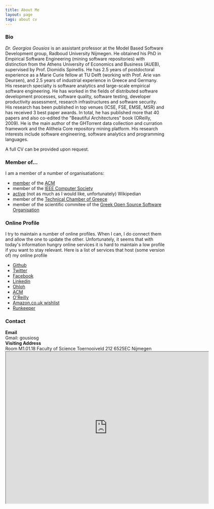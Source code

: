 ```yaml
---
title: About Me
layout: page
tags: about cv
---
```


### Bio

*Dr. Georgios Gousios* is an assistant professor at the Model Based Software
Development group, Radboud University Nijmegen. He obtained his PhD in Empirical
Software Engineering (mining software repositories) with distinction from the
Athens University of Economics and Business (AUEB), supervised by Prof. Diomidis
Spinellis. He has 2.5 years of postdoctoral experience as a Marie Curie fellow
at TU Delft (working with Prof. Arie van Deursen), and 2.5 years of industrial
experience in Greece and Germany. His research specialty is software analytics
and large-scale empirical software engineering. He has worked in the fields of
distributed software development processes, software quality, software testing,
developer productivity assessment, research infrastructures and software
security. His research has been published in top venues (ICSE, FSE, EMSE, MSR)
and has received 3 best paper awards. In total, he has published more that 40
papers and also co-edited the "Beautiful Architectures" book (OReilly, 2009).
He is the main author of the GHTorrent data collection and curration framework
and the Alitheia Core repository mining platform. His research interests include
software engineering, software analytics and programming languages.


A full CV can be provided upon request.

### Member of...

I am a member of a number of organisatiations:

* [member](http://portal.acm.org/author_page.cfm?id=81351592431) of the [ACM](http://www.acm.org)
* member of the [IEEE Computer Society](http://www.computer.org)
* [active](http://en.wikipedia.org/wiki/User:Gousiosg) (not as much as I would like, unfortunately) Wikipedian
* member of the [Technical Chamber of Greece](http://www.tee.gr)
* member of the scientific commitee of the [Greek Open Source Software Organisation](http://ellak.gr/)

### Online Profile

I try to maintain a number of online profiles. When I can, I do connect
them and allow the one to update the other. Unfortunately, it seems
that with today's information hungry online services it is hard to
maintain a low profile if you want to stay relevant. Here is a list of
services that host (some version of) my online profile

* [Github](https://github.com/gousiosg)
* [Twitter](http://twitter.com/gousiosg)
* [Facebook](http://www.facebook.com/gousiosg)
* [Linkedin](http://www.linkedin.com/in/georgiosgousios)
* [Ohloh](http://www.ohloh.net/accounts/gousiosg)
* [ACM](http://portal.acm.org/author_page.cfm?id=81351592431)
* [O'Reilly](http://www.oreillynet.com/pub/au/3473)
* [Amazon.co.uk wishlist](http://www.amazon.co.uk/wishlist/2ONAREYL5GL9S)
* [Runkeeper](http://runkeeper.com/user/gousiosg/profile)

### Contact

<div class="row">
  <div class="span3">
    <div class="row">
      <div class="span1">
        <b>Email</b>
      </div>
      <div class="span2">
        Gmail: gousiosg
      </div>
    </div>
     <div class="row">
      <div class="span1">
        <b>Visiting Address</b>
      </div>
      <div class="span2">
        Room M1.01.18
        Faculty of Science
        Toernooiveld 212
        6525EC Nijmegen
      </div>
    </div>
  </div>
  <div class="span9">
   <iframe src="https://www.google.com/maps/d/embed?mid=zfY4c9hpEs6M.kClcleuVj1w8" width="640" height="480"></iframe>
  </div>
</div>

